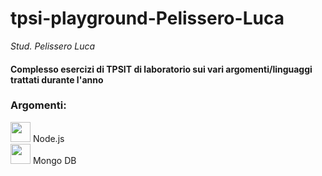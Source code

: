 # tpsi-playground-Pelissero-Luca

_Stud. Pelissero Luca_

#### Complesso esercizi di TPSIT di laboratorio sui vari argomenti/linguaggi trattati durante l'anno

### Argomenti:
<img src="https://seeklogo.com/images/N/nodejs-logo-FBE122E377-seeklogo.com.png" height="32px"/> Node.js  
<img src="https://www.w3schools.in/wp-content/uploads/mongodb-logo.png?ezimgfmt=rs:0x0/rscb6/ng:webp/ngcb6" height="32px"/> Mongo DB
